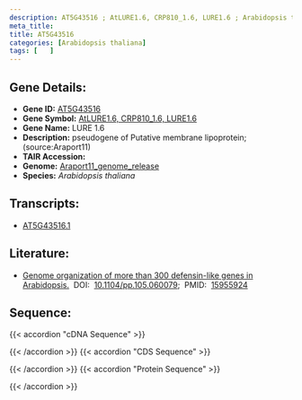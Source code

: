 ```yaml
---
description: AT5G43516 ; AtLURE1.6, CRP810_1.6, LURE1.6 ; Arabidopsis thaliana
meta_title:
title: AT5G43516
categories: [Arabidopsis thaliana]
tags: [   ]
---
```


## Gene Details:
- **Gene ID:** [AT5G43516](https://www.arabidopsis.org/locus?name=AT5G43516)
- **Gene Symbol:** <u>AtLURE1.6, CRP810_1.6, LURE1.6</u>
- **Gene Name:** LURE 1.6
- **Description:**   pseudogene of Putative membrane lipoprotein;(source:Araport11)
- **TAIR Accession:** 
- **Genome:** [Araport11_genome_release](https://www.arabidopsis.org/download/list?dir=Genes%2FAraport11_genome_release)
- **Species:** *Arabidopsis thaliana*

## Transcripts:
   -  [AT5G43516.1](https://www.arabidopsis.org/gene?name=AT5G43516.1)
## Literature:
   - [Genome organization of more than 300 defensin-like genes in Arabidopsis.](https://www.doi.org/10.1104/pp.105.060079)&nbsp;&nbsp;DOI:&nbsp;&nbsp;[10.1104/pp.105.060079](https://www.doi.org/10.1104/pp.105.060079);&nbsp;&nbsp;PMID:&nbsp;&nbsp;[15955924](https://pubmed.ncbi.nlm.nih.gov/15955924/)
## Sequence:
{{< accordion "cDNA Sequence" >}}

{{< /accordion >}}
{{< accordion "CDS Sequence" >}}

{{< /accordion >}}
{{< accordion "Protein Sequence" >}}

{{< /accordion >}}
